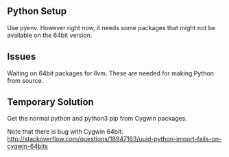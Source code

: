 Python Setup
------------

Use pyenv. However right now, it needs some packages that might not be available on the 64bit version.

Issues
------

Waiting on 64bit packages for llvm. These are needed for making Python from source.

Temporary Solution
------------------

Get the normal python and python3 pip from Cygwin packages.

Note that there is bug with Cygwin 64bit: http://stackoverflow.com/questions/18947163/uuid-python-import-fails-on-cygwin-64bits
